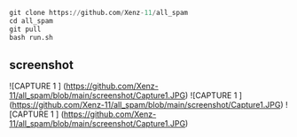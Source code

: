 ```python
git clone https://github.com/Xenz-11/all_spam
cd all_spam
git pull
bash run.sh
```
## screenshot
![CAPTURE 1 ]
(https://github.com/Xenz-11/all_spam/blob/main/screenshot/Capture1.JPG)
![CAPTURE 1 ]
(https://github.com/Xenz-11/all_spam/blob/main/screenshot/Capture1.JPG)
![CAPTURE 1 ]
(https://github.com/Xenz-11/all_spam/blob/main/screenshot/Capture1.JPG)
